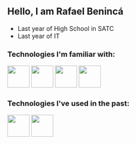<h2> Hello, I am Rafael Benincá </h2>

- Last year of High School in SATC
- Last year of IT 

### Technologies I'm familiar with:
<img src="https://cdn.jsdelivr.net/gh/devicons/devicon/icons/mysql/mysql-original-wordmark.svg" width="50" height="50"/>
<img src="https://cdn.jsdelivr.net/gh/devicons/devicon/icons/blender/blender-original.svg" width="50" height="50"/>
<img src="https://cdn.jsdelivr.net/gh/devicons/devicon/icons/python/python-original.svg" width="50" height="50"/>
<img src="[https://cdn.jsdelivr.net/gh/devicons/devicon/icons/python/python-original.svg](https://upload.wikimedia.org/wikipedia/commons/thumb/4/4c/Typescript_logo_2020.svg/2048px-Typescript_logo_2020.svg.png)" width="50" height="50"/>

### Technologies I've used in the past:
<img src="https://cdn.jsdelivr.net/gh/devicons/devicon/icons/csharp/csharp-original.svg" width="50" height="50"/> 
<img src="https://cdn.jsdelivr.net/gh/devicons/devicon/icons/arduino/arduino-original-wordmark.svg" width="50" height="50"/>
